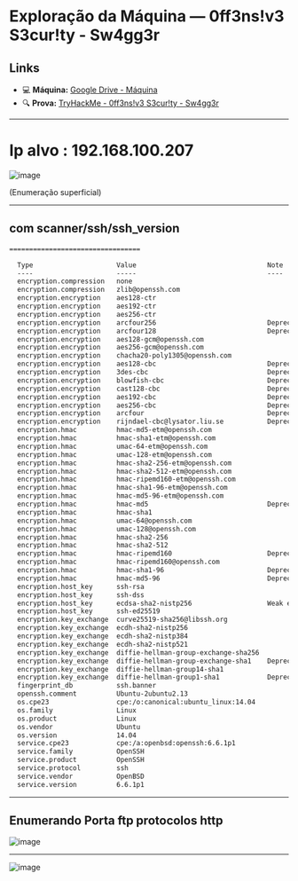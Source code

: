 # Exploração da Máquina — 0ff3ns!v3 S3cur!ty - Sw4gg3r

## Links

- 💻 **Máquina:** [Google Drive - Máquina](https://drive.google.com/file/d/1XsuWUulDDdktnV6fpPgRIH172iASvVmz/view)
- 🔍 **Prova:** [TryHackMe - 0ff3ns!v3 S3cur!ty - Sw4gg3r](https://tryhackme.com/room/0ff3nsv3s3curtysw4gg3r)

---
# Ip alvo : 192.168.100.207

![image](https://github.com/user-attachments/assets/d1c3b4f5-6e16-44c0-bd8e-fafa0461e7bf)

(Enumeração superficial)

---
## com scanner/ssh/ssh_version
```txt
=================================

  Type                     Value                                 Note
  ----                     -----                                 ----
  encryption.compression   none
  encryption.compression   zlib@openssh.com
  encryption.encryption    aes128-ctr
  encryption.encryption    aes192-ctr
  encryption.encryption    aes256-ctr
  encryption.encryption    arcfour256                            Deprecated
  encryption.encryption    arcfour128                            Deprecated
  encryption.encryption    aes128-gcm@openssh.com
  encryption.encryption    aes256-gcm@openssh.com
  encryption.encryption    chacha20-poly1305@openssh.com
  encryption.encryption    aes128-cbc                            Deprecated
  encryption.encryption    3des-cbc                              Deprecated
  encryption.encryption    blowfish-cbc                          Deprecated
  encryption.encryption    cast128-cbc                           Deprecated
  encryption.encryption    aes192-cbc                            Deprecated
  encryption.encryption    aes256-cbc                            Deprecated
  encryption.encryption    arcfour                               Deprecated
  encryption.encryption    rijndael-cbc@lysator.liu.se           Deprecated
  encryption.hmac          hmac-md5-etm@openssh.com
  encryption.hmac          hmac-sha1-etm@openssh.com
  encryption.hmac          umac-64-etm@openssh.com
  encryption.hmac          umac-128-etm@openssh.com
  encryption.hmac          hmac-sha2-256-etm@openssh.com
  encryption.hmac          hmac-sha2-512-etm@openssh.com
  encryption.hmac          hmac-ripemd160-etm@openssh.com
  encryption.hmac          hmac-sha1-96-etm@openssh.com
  encryption.hmac          hmac-md5-96-etm@openssh.com
  encryption.hmac          hmac-md5                              Deprecated
  encryption.hmac          hmac-sha1
  encryption.hmac          umac-64@openssh.com
  encryption.hmac          umac-128@openssh.com
  encryption.hmac          hmac-sha2-256
  encryption.hmac          hmac-sha2-512
  encryption.hmac          hmac-ripemd160                        Deprecated
  encryption.hmac          hmac-ripemd160@openssh.com
  encryption.hmac          hmac-sha1-96                          Deprecated
  encryption.hmac          hmac-md5-96                           Deprecated
  encryption.host_key      ssh-rsa
  encryption.host_key      ssh-dss
  encryption.host_key      ecdsa-sha2-nistp256                   Weak elliptic curve
  encryption.host_key      ssh-ed25519
  encryption.key_exchange  curve25519-sha256@libssh.org
  encryption.key_exchange  ecdh-sha2-nistp256
  encryption.key_exchange  ecdh-sha2-nistp384
  encryption.key_exchange  ecdh-sha2-nistp521
  encryption.key_exchange  diffie-hellman-group-exchange-sha256
  encryption.key_exchange  diffie-hellman-group-exchange-sha1    Deprecated
  encryption.key_exchange  diffie-hellman-group14-sha1
  encryption.key_exchange  diffie-hellman-group1-sha1            Deprecated
  fingerprint_db           ssh.banner
  openssh.comment          Ubuntu-2ubuntu2.13
  os.cpe23                 cpe:/o:canonical:ubuntu_linux:14.04
  os.family                Linux
  os.product               Linux
  os.vendor                Ubuntu
  os.version               14.04
  service.cpe23            cpe:/a:openbsd:openssh:6.6.1p1
  service.family           OpenSSH
  service.product          OpenSSH
  service.protocol         ssh
  service.vendor           OpenBSD
  service.version          6.6.1p1
```

---

## Enumerando Porta ftp protocolos http
![image](https://github.com/user-attachments/assets/ef712d78-f460-4553-9823-f86f7837372c)

---

![image](https://github.com/user-attachments/assets/cb219bd7-fe23-45e2-b15a-64fda2131c26)

